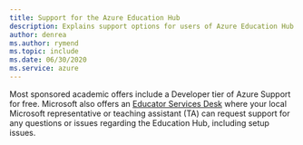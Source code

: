 ```yaml
---
title: Support for the Azure Education Hub
description: Explains support options for users of Azure Education Hub.
author: denrea
ms.author: rymend
ms.topic: include
ms.date: 06/30/2020
ms.service: azure
---
```


Most sponsored academic offers include a Developer tier of Azure Support for free. Microsoft also offers an [Educator Services Desk](mailto:azuredu@microsoft.com) where your local Microsoft representative or teaching assistant (TA) can request support for any questions or issues regarding the Education Hub, including setup issues.
